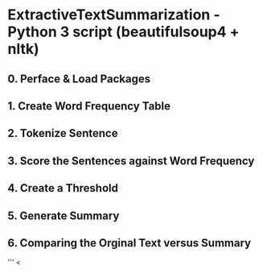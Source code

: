 # ExtractiveTextSummarization - Python 3 script (beautifulsoup4 + nltk)

## 0. Perface & Load Packages
## 1. Create Word Frequency Table
## 2. Tokenize Sentence
## 3. Score the Sentences against Word Frequency
## 4. Create a Threshold
## 5. Generate Summary
## 6. Comparing the Orginal Text versus Summary

'''
<<Title>>
Transgender student shares distressing experience of MOE allegedly blocking her HRT treatment - The Online Citizen Asia

<<Original text>>
Using a throwaway account on reddit/r/SGExams, one transgender student recalled her difficult experience in school, specifically with the Ministry of Education (MOE) allegedly interfering her hormone replacement therapy (HRT) treatment that was prescribed by her doctor after she was diagnosed with gender dysphoria.
The student recalled her experience in an all-boys-primary school, describing it as “the worse period of my life”.
She wrote, “I couldn’t fit in and constantly got bullied because I was ‘too soft’ and ‘needed to man up to the bullies’.
Things started looking up when she started attending a co-ed secondary school where she made more friends and started better understand her identity.
It was then that she was taken to the gender clinic at the Institute of Mental Health (IMH). There, she was diagnosed with gender dysphoria.
When she informed the MOE of her diagnosis via her junior college (JC), the MOE replied was: “This is a new issue and we would like to work with you to learn more about it”, as she quoted in the post.
However, after several months when she was due to begin hormone therapy, there was a snag as the MOE intervened.
She wrote, “Then, as I was about to undergo hormone therapy (a treatment explicitly stated in the ICD-10, again, and recommended by the multiple doctors attending to trans patients in Singapore) the request was suddenly blocked as the MOE had intervened, apparently for the reason ‘students in MOE schools are under our control, and we have every right and say over their treatment’.”
As such, she said her doctor “had to call off the referral” and causing her further mental trauma as it affected her ability to present and pass as a female.
On top of that, she was also instructed to cut off her hair to fit into the approved boys’ hairstyle in the school’s handbook. She had to wear a uniform designed for male students.
If she proceeded with hormone therapy and is unable to fit into the male uniform, she was threatened with expulsion, instead of the school allowing her to wear the female uniform.
“The principal’s explanation for this was that ‘due to your presentation, you would be disruptive to the school environment as a student with severe autism’,” she recalled.
About the issues with the school dress code, she said: “That could probably have slipped under the radar but it seems unlikely as all these troubles started in the same month.”
She ended her post by asking, “What right does the MOE have over the MOH? Why is the MOE interfering with my medical care, and the irony of MOE advocating for mental health issues. I cannot speak for others, but in my experience, these are outright lies and just a farce to gain support from the younger generations of students.”
In a comment replying to another Redditor on the thread who suggested that the MOE would not intervene with her treatment without parental consent,  she said that she was informed that the doctor has a meeting with higher-ups in the MOE.
She wrote, “I understand that MOE essentially reprimanded my doctor and told him not to write letter to schools or referrals for hormone therapy/treatment.”

Another person alleged that it was definitely the MOE’s fault, citing a similar case where both parents consented to their child undergoing HRT but the school did not allow it.

Worryingly, several replies to the thread shared similar incidents of LGBT students facing discrimination in schools.
Another transgender student said another transgender girl in her JC wasn’t allowed to start HRT because she did not “pass” enough—meaning she did not ‘pass’ as a girl—and the school would expel her for ruining its reputation and image if she started transitioning.

One Redditor who identified themselves as “one of the people running TransgenderSG” said that there have been much worse cases of schools and the MOE allegedly preventing students from transitioning and prohibiting doctors from giving them HRT which resulted in suicide.

Stories from other Redditors are just as harrowing.
From a girl’s exam results being withheld over allegations that she is a lesbian to a “gay witch-hunt” of LGBT students in a school and even “surprise conversion therapy”.



Together with Sayoni, TransgenderSG has collaborated with the Asia Pacific Transgender Networl (APTN) on a joint stakeholder report to the United Nations, in preparation for Singapore’s third Universal Periodic Review (UPR) this year.
The report, which was released in October 2020, references data from the first nationwide survey of the country’s transgender community.
One of the six areas of concern highlighted in the report includes the discrimination, abuse and restrictions faced by transgender students.
Specifically, 77.6 per cent of transgender students surveyed by TransgenderSG reported negative experiences in school ranging from bullying to sexual abuse. Less than 30 per cent agreed or strongly agreed that they felt safe in school and only 24 per cent said they had a staff member they could reach out to for support.
In a statement on the report, TransgenderSG said, “School administrators have implemented unreasonable demands that pressure even high-performing transgender students to drop out of school, or sought to prevent them from transitioning or pursuing HRT, sometimes by contacting their healthcare providers without the student’s or their parents’ knowledge or consent.”
“This joint report on transgender rights is the most important document ever produced to understand the impact of violence and discrimination against transgender persons in Singapore,” said Jean Chong of Sayoni.
She said that while “state and non-state actors have sometimes paid lip service to the inclusion of trans persons, it is nonetheless difficult to square this with the systemic failure in their policies which leads to the lack of protection for transgender persons”.
Citing Article 1 of the Universal Declaration of Human Rights, which states that “All human beings are born free and equal in dignity and rights”, Ms Chong said: “Trans rights are human rights. Nothing more and nothing less.”
A spokesperson for Transgender SG said: “For a long time, the challenges and struggles facing the transgender community in Singapore have long gone unheard.”
“With this report, we want to shed some light on these issues and how even small policy actions can go a long way in enabling trans people here to live safe, fulfilling lives that will benefit not just them but the rest of Singapore,” the spokesperson stressed.
 © 2006 - 2021 The Online Citizen
© 2006 - 2021 The Online Citizen


<<Summary>>
 The student recalled her experience in an all-boys-primary school, describing it as “the worse period of my life”. There, she was diagnosed with gender dysphoria. Worryingly, several replies to the thread shared similar incidents of LGBT students facing discrimination in schools. Specifically, 77.6 per cent of transgender students surveyed by TransgenderSG reported negative experiences in school ranging from bullying to sexual abuse.

<<Title>>
S'porean youth detained under ISA over alleged plans to attack Muslims at two mosques; netizens call for rehabilitation instead of retributive punishment - The Online Citizen Asia

<<Original text>>
A 16-year-old Singaporean was detained in December last year under the Internal Security Act (ISA) for allegedly drawing up “detailed plans and preparations” to attack Muslims at two mosques in Singapore using a machete, said the Internal Security Department (ISD) on Wednesday (27 January).
According to the ISD in a statement today, the youth, who is a Protestant Christian of Indian ethnicity, “is the first detainee to be inspired by far-right extremist ideology” and the youngest individual so far to be detained under the ISA for terrorism-related activities.
Brenton Tarrant, the Australian gunman singlehandedly responsible for the Christchurch mosque massacre that took 51 lives in March 2019, had purportedly influenced the youth’s views.
The ISD said that the youth had watched the live-stream of the attack and read Tarrant’s manifesto.
“He had also watched Islamic State in Iraq and Syria (ISIS) propaganda videos, and came to the erroneous conclusion that ISIS represented Islam, and that Islam called on its followers to kill non-believers,” the ISD explaiined, in highlighting the youth’s “strong antipathy towards Islam”.
The youth, said ISD, had planned to carry out his attacks on 15 March this year, on the anniversary of the Christchurch attacks.
“He chose Assyafaah Mosque and Yusof Ishak Mosque as his targets, because they were near his home. He conducted online reconnaissance and research on both mosques to prepare for the attack,” the ISD added.
The youth had also allegedly planned to drive between the two attack sites and created a plan to obtain a vehicle for that purpose.
He had also reportedly “bought a tactical vest from an online platform, and intended to adorn the vest with right-wing extremist symbols, and modify it so that he could strap on his mobile device to livestream the attack”, in a bid to replicate Tarrant’s Christchurch attack, said the ISD.
Prior to settling on the machete, the youth had considered using a rifle similar to that used by Tarrant, the ISD noted.
“He managed to find a prospective seller via a private chat platform, but did not follow through with the purchase when he suspected it was a scam.
“He nevertheless persisted to search for firearms online, and only gave up the idea when he realised that it would be difficult to get his hands on one, given Singapore’s strict gun-control laws,” said the ISD.
The youth had also experimented with making a Triacetone Triperoxide (TATP) bomb and “mimicking Tarrant’s plan of setting fire to the mosques with gasoline”.
“He eventually dropped both ideas due to logistical and personal safety concerns,” according to the ISD.
In the process of preparing himself for the machete attacks he was planning to carry out, the youth had apparently watched YouTube videos on how to do so, said the ISD.
The ISD said that the youth “was confident that he would be able to hit the arteries of his targets by randomly slashing at the neck and chest areas”.
“At the point of his arrest by ISD, the youth had found his choice machete on Carousell but had not purchased it yet,” the ISD added.
Further following the footsteps of Tarrant, said the ISD, the youth had prepared two documents which he intended to disseminate before carrying out his planned attacks.
The first was a message to the people of France — drafted after the attack against Christians in a church in the city of Nice on 29 October last year.
“In the message, he called on the French people to “stand up for what is right”, claiming that “we cannot let them [i.e. Muslims] lurk in our bushes and wait for them to attack”.
“He referred to his intended attacks as a “massacre”, an “act of vengeance” and a “call for war” against Islam. He also referred to readers as a “great audience”, in reference to his intention to livestream his attacks,” according to the ISD.
The second document, yet to be completed at the time of the youth’s arrest, was “a manifesto detailing his hatred for Islam and his belief that “violence should never be solved with peace”, because peace, while “moral”, is “nowhere near effective” as violence”, said the ISD.
The ISD added: “He also expressed hope that “my act of extremism or some would call ‘a justifiable act of violence.’ … would cause a change in those who believe that Islamic extremism is right”. The draft borrowed heavily from Tarrant’s manifesto and referred to Tarrant as a “saint” and the Christchurch attacks as a “justifiable killing of Muslims”.
According to the ISD, the youth had allegedly confessed during investigations that he was only able to see two outcomes to his plan: either risking an arrest prior to even carrying out the attacks, or being “killed by the Police” when he carries out his plan.
Highlighting the isolated nature of the youth’s actions, the ISD said that its investigation did not reveal any attempt at influencing others with his extreme outlook or to involve others in his attack plans.
“His immediate family and others in his social circles were not aware of his attack plans and the depth of his hatred for Islam,” said the ISD.
The youth’s case, said the ISD, “demonstrates yet again that extreme ideas can find resonance among and radicalise Singaporeans, regardless of race or religion”.
ISD urged the public to stay alert to suspicious items and individuals and to inform the authorities by calling 999, sending an SMS to 71999 or using the “Report” function in the SGSecure application. 
Members of the public are also encouraged to familiarise themselves with SGSecure advisories such as “Run, Hide, Tell” and “Press, Tie, Tell”. These advisories provide important information on what to do in the event of a terror attack, and how to render first aid to others in their immediate surroundings.
Commenting on The Straits Times’ Facebook post on the issue, one Muslim netizen hopes that the authorities would still take into account the youth’s age in dealing with him.
“Im muslim and i don’t wanna see he (sic) get punishment he should be educated,” they said.

A couple of other commenters held the same view, preferring rehabilitation over retribution against the youth.

One commenter, however, praised the ISD for “preventing such a vile act from happening”, adding that it is due to state surveillance that the authorities are “able to prevent” such acts from recurring.

One commenter urged the authorities to investigate which church the youth attends to see if it is imparting “extreme views” or “have influenced him”.

A couple of commenters called for greater security measures to be implemented in places of worship, including prohibiting big bags and enforcing mandatory deployment of armed security forces in such places.


 © 2006 - 2021 The Online Citizen
© 2006 - 2021 The Online Citizen


<<Summary>>
 He conducted online reconnaissance and research on both mosques to prepare for the attack,” the ISD added. “He eventually dropped both ideas due to logistical and personal safety concerns,” according to the ISD.

<<Title>>
Netizens suggest students should be afforded choice to opt out from high-element activities in school camps - The Online Citizen Asia

<<Original text>>
Source: TODAY
All schools have suspended outdoor activities involving heights such as rock climbing and rope obstacles with immediate effect, following the death of a student who fell during a high-element activity at Safra Yishun last week, The Straits Times reported.
The boy, aged 15 from Anglo-Chinese School (Independent) was taken to Khoo Teck Puat Hospital (KTPH) after the incident at about 2 pm on 3 February and was pronounced dead the next morning.
The police said in a statement on 4 Feb that the victim had “allegedly lost his footing while participating in a high-element course, but was suspended by the safety harness and subsequently lost consciousness when he was lowered to the ground”.
Camp programmes were first offered by the Ministry of Education (MOE) in April 2016 as part of Singapore’s National Outdoor Adventure Education Masterplan, including a new five-day multi-school Secondary 3 cohort camp.
Students participate in about two or three school cohort camps at upper primary and secondary levels, which provide them with the authentic outdoor environments — including high-element activities involving students clearing an obstacle course at a height — to apply their learning.
These experiences obtained during these camps are believed able to instil resilience, ruggedness, tenacity and ability to work well in teams in students so that they will be confident to seize future opportunities and tackle challenges together to build a better nation.
Following this incident, netizens on Facebook opined that high-element activities should not be made compulsory for students to join, especially those with “phobias”, as these activities can be “a mental torture” and pose pressure to them to do well among peers.
Several others also suggested many other options should be made available for students to participate in order to build their characters, saying that forcing them to join high-element activities could be “traumatising” for the students.

Meanwhile, many others said that these activities are necessary, provided that safety procedures are enhanced, as accidents can happen at all times.
Safety protocols should be “reviewed and reassessed” to avoid accidents from repeating in the future, they said, with one netizen stressing that people should “be prepared, not scared”.
Many users also suggested that these activities should be continued.
One commenter said that students do not deserve to get the learning benefits gained from these camps to be stripped away from them.
      
 © 2006 - 2021 The Online Citizen
© 2006 - 2021 The Online Citizen


<<Summary>>
 Students participate in about two or three school cohort camps at upper primary and secondary levels, which provide them with the authentic outdoor environments — including high-element activities involving students clearing an obstacle course at a height — to apply their learning. Several others also suggested many other options should be made available for students to participate in order to build their characters, saying that forcing them to join high-element activities could be “traumatising” for the students. Meanwhile, many others said that these activities are necessary, provided that safety procedures are enhanced, as accidents can happen at all times. Many users also suggested that these activities should be continued.
'''

